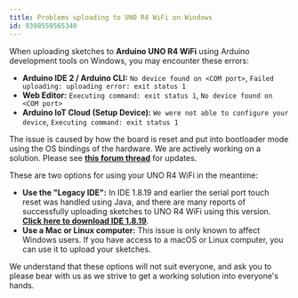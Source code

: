 ```yaml
---
title: Problems uploading to UNO R4 WiFi on Windows
id: 9398559565340
---
```


When uploading sketches to **Arduino UNO R4 WiFi** using Arduino development tools on Windows, you may encounter these errors:

* **Arduino IDE 2 / Arduino CLI:** `No device found on <COM port>`, `Failed uploading: uploading error: exit status 1`
* **Web Editor:** `Executing command: exit status 1`, `No device found on <COM port>`
* **Arduino IoT Cloud (Setup Device):** `We were not able to configure your device`, `Executing command: exit status 1`

The issue is caused by how the board is reset and put into bootloader mode using the OS bindings of the hardware. We are actively working on a solution. Please see **[this forum thread](https://forum.arduino.cc/t/device-not-showing-in-com-port/1142476)** for updates.

These are two options for using your UNO R4 WiFi in the meantime:

* **Use the "Legacy IDE":** In IDE 1.8.19 and earlier the serial port touch reset was handled using Java, and there are many reports of successfully uploading sketches to UNO R4 WiFi using this version. **[Click here to download IDE 1.8.19](https://downloads.arduino.cc/arduino-1.8.19-windows.exe)**.
* **Use a Mac or Linux computer:** This issue is only known to affect Windows users. If you have access to a macOS or Linux computer, you can use it to upload your sketches.

We understand that these options will not suit everyone, and ask you to please bear with us as we strive to get a working solution into everyone's hands.
